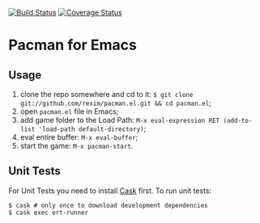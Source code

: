 [![Build Status](https://travis-ci.org/rexim/pacman.el.svg?branch=master)](https://travis-ci.org/rexim/pacman.el)
[![Coverage Status](https://coveralls.io/repos/rexim/pacman.el/badge.svg?branch=master&service=github)](https://coveralls.io/github/rexim/pacman.el?branch=master)

# Pacman for Emacs #

## Usage ##

1. clone the repo somewhere and cd to it: `$ git clone git://github.com/rexim/pacman.el.git && cd pacman.el`;
2. open `pacman.el` file in Emacs;
3. add game folder to the Load Path: `M-x eval-expression RET (add-to-list 'load-path default-directory)`;
4. eval entire buffer: `M-x eval-buffer`;
5. start the game: `M-x pacman-start`.

## Unit Tests ##

For Unit Tests you need to install [Cask](http://cask.readthedocs.org/en/latest/) first. To run unit tests:

    $ cask # only once to download development dependencies
    $ cask exec ert-runner

